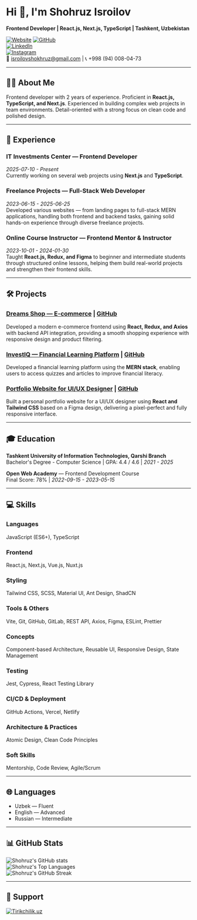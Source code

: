 # Hi 👋, I'm Shohruz Isroilov

**Frontend Developer | React.js, Next.js, TypeScript | Tashkent, Uzbekistan**  

[![Website](https://img.shields.io/badge/Website-181717?style=for-the-badge&logo=google-chrome&logoColor=white)](#)
[![GitHub](https://img.shields.io/badge/GitHub-181717?style=for-the-badge&logo=github&logoColor=white)](https://github.com/shokhruzisroilov)  
[![LinkedIn](https://img.shields.io/badge/LinkedIn-0A66C2?style=for-the-badge&logo=linkedin&logoColor=white)](https://www.linkedin.com/in/shokhruzisroilov/)  
[![Instagram](https://img.shields.io/badge/Instagram-E4405F?style=for-the-badge&logo=instagram&logoColor=white)](https://www.instagram.com/shohruz_isroilov/)  
📧 isroilovshokhruz@gmail.com | 📞 +998 (94) 008-04-73  

---

## 👨‍💻 About Me
Frontend developer with 2 years of experience. Proficient in **React.js, TypeScript, and Next.js**. Experienced in building complex web projects in team environments. Detail-oriented with a strong focus on clean code and polished design.

---

## 🚀 Experience

### IT Investments Center — Frontend Developer
*2025-07-10 - Present*  
Currently working on several web projects using **Next.js** and **TypeScript**.

### Freelance Projects — Full-Stack Web Developer
*2023-06-15 - 2025-06-25*  
Developed various websites — from landing pages to full-stack MERN applications, handling both frontend and backend tasks, gaining solid hands-on experience through diverse freelance projects.

### Online Course Instructor — Frontend Mentor & Instructor
*2023-10-01 - 2024-01-30*  
Taught **React.js, Redux, and Figma** to beginner and intermediate students through structured online lessons, helping them build real-world projects and strengthen their frontend skills.

---

## 🛠 Projects

### [Dreams Shop — E-commerce](#) | [GitHub](#)
Developed a modern e-commerce frontend using **React, Redux, and Axios** with backend API integration, providing a smooth shopping experience with responsive design and product filtering.

### [InvestlQ — Financial Learning Platform](#) | [GitHub](#)
Developed a financial learning platform using the **MERN stack**, enabling users to access quizzes and articles to improve financial literacy.

### [Portfolio Website for UI/UX Designer](#) | [GitHub](#)
Built a personal portfolio website for a UI/UX designer using **React and Tailwind CSS** based on a Figma design, delivering a pixel-perfect and fully responsive interface.

---

## 🎓 Education

**Tashkent University of Information Technologies, Qarshi Branch**  
Bachelor's Degree - Computer Science | GPA: 4.4 / 4.6 | *2021 - 2025*

**Open Web Academy** — Frontend Development Course  
Final Score: 78% | *2022-09-15 - 2023-05-15*

---

## 💻 Skills

### Languages
JavaScript (ES6+), TypeScript

### Frontend
React.js, Next.js, Vue.js, Nuxt.js

### Styling
Tailwind CSS, SCSS, Material UI, Ant Design, ShadCN

### Tools & Others
Vite, Git, GitHub, GitLab, REST API, Axios, Figma, ESLint, Prettier

### Concepts
Component-based Architecture, Reusable UI, Responsive Design, State Management

### Testing
Jest, Cypress, React Testing Library

### CI/CD & Deployment
GitHub Actions, Vercel, Netlify

### Architecture & Practices
Atomic Design, Clean Code Principles

### Soft Skills
Mentorship, Code Review, Agile/Scrum

---

## 🌐 Languages
- Uzbek — Fluent  
- English — Advanced  
- Russian — Intermediate  

---

## 📊 GitHub Stats
![Shohruz's GitHub stats](https://github-readme-stats.vercel.app/api?username=shokhruzisroilov&show_icons=true&theme=radical)  
![Shohruz's Top Languages](https://github-readme-stats.vercel.app/api/top-langs/?username=shokhruzisroilov&layout=compact&theme=radical)  
![Shohruz's GitHub Streak](https://github-readme-streak-stats.herokuapp.com/?user=shokhruzisroilov&theme=radical)

---

## 💖 Support
[![Tirikchilik.uz](https://img.shields.io/badge/Tirikchilik.uz-FF6F61?style=for-the-badge&logo=google&logoColor=white)](https://tirikchilik.uz/shokhruzisroilov)
